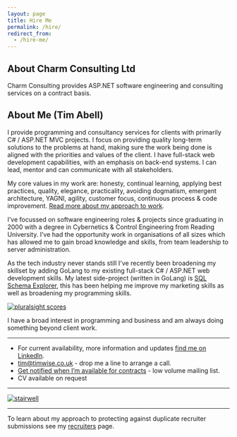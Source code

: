 ```yaml
---
layout: page
title: Hire Me
permalink: /hire/
redirect_from:
  - /hire-me/
---
```



## About Charm Consulting Ltd

Charm Consulting provides ASP.NET software engineering and consulting services
on a contract basis.

## About Me (Tim Abell)

I provide programming  and consultancy services for clients with primarily C# /
ASP.NET MVC projects. I focus on providing quality long-term solutions to the
problems at hand, making sure the work being done is aligned with the
priorities and values of the client. I have full-stack web development
capabilities, with an emphasis on back-end systems. I can lead, mentor and can
communicate with all stakeholders.

My core values in my work are: honesty, continual learning, applying best
practices, quality, elegance, practicality, avoiding dogmatism, emergent
architecture, YAGNI, agility, customer focus, continuous process & code
improvement.
[Read more about my approach to work](/2018/03/10/my-approach-to-my-work/).


I’ve focussed on software engineering roles & projects since graduating in 2000
with a degree in Cybernetics & Control Engineering from Reading University.
I’ve had the opportunity work in organisations of all sizes which has allowed
me to gain broad knowledge and skills, from team leadership to server
administration.

As the tech industry never stands still I've recently been broadening my
skillset by adding GoLang to my existing full-stack C# / ASP.NET web
development skills. My latest side-project (written in GoLang) is
[SQL Schema Explorer](https://timabell.github.io/schema-explorer/), this has been helping me improve my marketing skills
as well as broadening my programming skills.

[![pluralsight scores](/assets/pluralsight_scores.png)](https://app.pluralsight.com/profile/timabell)

I have a broad interest in programming and business and am always doing
something beyond client work.

---

* For current availability, more information and updates <a href="https://www.linkedin.com/in/timabell/">find me on LinkedIn</a>.
* <tim@timwise.co.uk> - drop me a line to arrange a call.
* [Get notified when I’m available for contracts](http://eepurl.com/c82ZpL) - low volume mailing list.
* CV available on request

---

[![stairwell](/assets/stairwell_IMG_20180108_154310.jpg)](https://www.flickr.com/photos/tim_abell/26154585057/)

---

To learn about my approach to protecting against duplicate recruiter submissions see my <a href="/recruiters/">recruiters</a> page.

 

